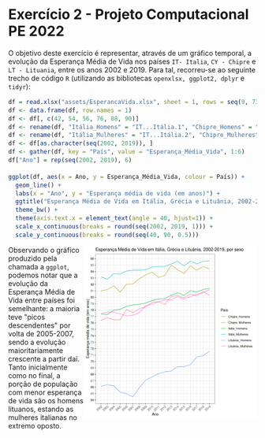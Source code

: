# Exercício 2 - Projeto Computacional PE 2022

O objetivo deste exercício é representar, através de um gráfico temporal, a evolução da Esperança Média de Vida nos países `IT- Italia`, `CY - Chipre` e `LT - Lituania`, entre os anos 2002 e 2019. Para tal, recorreu-se ao seguinte trecho de código `R` (utilizando as bibliotecas `openxlsx, ggplot2, dplyr` e `tidyr`):

```r
df = read.xlsx("assets/EsperancaVida.xlsx", sheet = 1, rows = seq(9, 73), cols = seq(1, 250))
df <- data.frame(df, row.names = 1)
df <- df[, c(42, 54, 56, 76, 88, 90)]
df <- rename(df, "Itália_Homens" = "IT...Itália.1", "Chipre_Homens" = "CY...Chipre.1", "Lituânia_Homens" = "LT...Lituânia.1")
df <- rename(df, "Itália_Mulheres" = "IT...Itália.2", "Chipre_Mulheres" = "CY...Chipre.2", "Lituânia_Mulheres" = "LT...Lituânia.2")
df <- df[as.character(seq(2002, 2019)), ]
df <- gather(df, key = "País", value = "Esperança_Média_Vida", 1:6)
df["Ano"] = rep(seq(2002, 2019), 6)

ggplot(df, aes(x = Ano, y = Esperança_Média_Vida, colour = País)) +
  geom_line() +
  labs(x = "Ano", y = "Esperança média de vida (em anos)") +
  ggtitle("Esperança Média de Vida em Itália, Grécia e Lituânia, 2002-2019, por sexo") +
  theme_bw() +
  theme(axis.text.x = element_text(angle = 40, hjust=1)) +
  scale_x_continuous(breaks = round(seq(2002, 2019, 1))) +
  scale_y_continuous(breaks = round(seq(40, 90, 0.5)))
```

<img src="../imgs/exercise-2.png" alt="Gráfico Resultante" width="350" align = "right">

Observando o gráfico produzido pela chamada a `ggplot`, podemos notar que a evolução da Esperança Média de Vida entre países foi semelhante: a maioria teve "picos descendentes" por volta de 2005-2007, sendo a evolução maioritariamente crescente a partir daí. Tanto inicialmente como no final, a porção de população com menor esperança de vida são os homens lituanos, estando as mulheres italianas no extremo oposto.